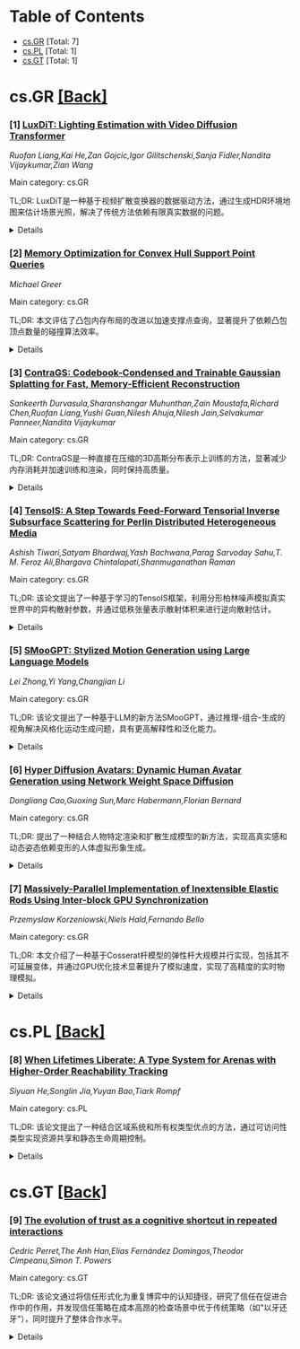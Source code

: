 <div id=toc></div>

# Table of Contents

- [cs.GR](#cs.GR) [Total: 7]
- [cs.PL](#cs.PL) [Total: 1]
- [cs.GT](#cs.GT) [Total: 1]


<div id='cs.GR'></div>

# cs.GR [[Back]](#toc)

### [1] [LuxDiT: Lighting Estimation with Video Diffusion Transformer](https://arxiv.org/abs/2509.03680)
*Ruofan Liang,Kai He,Zan Gojcic,Igor Gilitschenski,Sanja Fidler,Nandita Vijaykumar,Zian Wang*

Main category: cs.GR

TL;DR: LuxDiT是一种基于视频扩散变换器的数据驱动方法，通过生成HDR环境地图来估计场景光照，解决了传统方法依赖有限真实数据的问题。


<details>
  <summary>Details</summary>
Motivation: 在计算机视觉和图形学中，从单一图像或视频估计场景光照是一个长期存在的挑战。现有方法受限于真实HDR环境地图的稀缺性和多样性不足。

Method: 采用LuxDiT方法，通过在大规模合成数据集上微调视频扩散变换器，生成基于视觉输入的HDR环境地图。为提升输入与预测地图的语义对齐，引入了低秩自适应微调策略。

Result: 该方法能够准确预测光照，并生成具有真实高频率细节的环境地图，在定量和定性评估中均优于现有技术。

Conclusion: LuxDiT通过结合扩散变换器和合成数据训练，显著提升了光照估计的准确性和泛化能力，为实际场景应用提供了有效的解决方案。

Abstract: Estimating scene lighting from a single image or video remains a longstanding
challenge in computer vision and graphics. Learning-based approaches are
constrained by the scarcity of ground-truth HDR environment maps, which are
expensive to capture and limited in diversity. While recent generative models
offer strong priors for image synthesis, lighting estimation remains difficult
due to its reliance on indirect visual cues, the need to infer global
(non-local) context, and the recovery of high-dynamic-range outputs. We propose
LuxDiT, a novel data-driven approach that fine-tunes a video diffusion
transformer to generate HDR environment maps conditioned on visual input.
Trained on a large synthetic dataset with diverse lighting conditions, our
model learns to infer illumination from indirect visual cues and generalizes
effectively to real-world scenes. To improve semantic alignment between the
input and the predicted environment map, we introduce a low-rank adaptation
finetuning strategy using a collected dataset of HDR panoramas. Our method
produces accurate lighting predictions with realistic angular high-frequency
details, outperforming existing state-of-the-art techniques in both
quantitative and qualitative evaluations.

</details>


### [2] [Memory Optimization for Convex Hull Support Point Queries](https://arxiv.org/abs/2509.03753)
*Michael Greer*

Main category: cs.GR

TL;DR: 本文评估了凸包内存布局的改进以加速支撑点查询，显著提升了依赖凸包顶点数量的碰撞算法效率。


<details>
  <summary>Details</summary>
Motivation: 支撑点查询是碰撞算法的基本组成部分，但现有方法在顶点数量较多时效率较低，因此需优化内存布局以提高计算速度。

Method: 通过改进凸包的内存布局，优化支撑点查询的计算过程。

Result: 实验结果表明，所提出的改进显著提升了支撑点查询的速度，提升幅度与凸包的顶点数量相关。

Conclusion: 优化的内存布局为碰撞算法的支撑点查询提供了有效的计算效率提升，尤其在顶点数量较多的情况下效果显著。

Abstract: This paper evaluates several improvements to the memory layout of convex
hulls to improve computation times for support point queries. The support point
query is a fundamental part of common collision algorithms, and the work
presented achieves a significant speedup depending on the number of vertices of
the convex hull.

</details>


### [3] [ContraGS: Codebook-Condensed and Trainable Gaussian Splatting for Fast, Memory-Efficient Reconstruction](https://arxiv.org/abs/2509.03775)
*Sankeerth Durvasula,Sharanshangar Muhunthan,Zain Moustafa,Richard Chen,Ruofan Liang,Yushi Guan,Nilesh Ahuja,Nilesh Jain,Selvakumar Panneer,Nandita Vijaykumar*

Main category: cs.GR

TL;DR: ContraGS是一种直接在压缩的3D高斯分布表示上训练的方法，显著减少内存消耗并加速训练和渲染，同时保持高质量。


<details>
  <summary>Details</summary>
Motivation: 当前3D高斯分布技术（3DGS）需要大量内存和强大GPU进行高质量建模，ContraGS旨在通过压缩表示解决这一问题。

Method: ContraGS利用码表紧凑存储高斯参数向量，并通过贝叶斯推理和MCMC采样解决不可微参数学习问题。

Result: ContraGS平均减少3.49倍训练峰值内存，并分别加速训练和渲染1.36倍和1.88倍，同时保持接近最高质量的模型。

Conclusion: ContraGS提供了一种高效、低内存消耗的3DGS训练方法，显著提升了训练和渲染效率。

Abstract: 3D Gaussian Splatting (3DGS) is a state-of-art technique to model real-world
scenes with high quality and real-time rendering. Typically, a higher quality
representation can be achieved by using a large number of 3D Gaussians.
However, using large 3D Gaussian counts significantly increases the GPU device
memory for storing model parameters. A large model thus requires powerful GPUs
with high memory capacities for training and has slower training/rendering
latencies due to the inefficiencies of memory access and data movement. In this
work, we introduce ContraGS, a method to enable training directly on compressed
3DGS representations without reducing the Gaussian Counts, and thus with a
little loss in model quality. ContraGS leverages codebooks to compactly store a
set of Gaussian parameter vectors throughout the training process, thereby
significantly reducing memory consumption. While codebooks have been
demonstrated to be highly effective at compressing fully trained 3DGS models,
directly training using codebook representations is an unsolved challenge.
ContraGS solves the problem of learning non-differentiable parameters in
codebook-compressed representations by posing parameter estimation as a
Bayesian inference problem. To this end, ContraGS provides a framework that
effectively uses MCMC sampling to sample over a posterior distribution of these
compressed representations. With ContraGS, we demonstrate that ContraGS
significantly reduces the peak memory during training (on average 3.49X) and
accelerated training and rendering (1.36X and 1.88X on average, respectively),
while retraining close to state-of-art quality.

</details>


### [4] [TensoIS: A Step Towards Feed-Forward Tensorial Inverse Subsurface Scattering for Perlin Distributed Heterogeneous Media](https://arxiv.org/abs/2509.04047)
*Ashish Tiwari,Satyam Bhardwaj,Yash Bachwana,Parag Sarvoday Sahu,T. M. Feroz Ali,Bhargava Chintalapati,Shanmuganathan Raman*

Main category: cs.GR

TL;DR: 该论文提出了一种基于学习的TensoIS框架，利用分形柏林噪声模拟真实世界中的异构散射参数，并通过低秩张量表示散射体积来进行逆向散射估计。


<details>
  <summary>Details</summary>
Motivation: 现有的方法大多假设介质均匀或通过复杂的路径积分和可分体积渲染技术建模BSSRDF，但缺乏对真实世界中异构散射参数的明确分布建模方法。因此，论文探索用分形柏林噪声模拟这种复杂异构性。

Method: 论文首先创建了名为HeteroSynth的合成数据集，其散射参数使用分形柏林噪声建模；随后提出了TensoIS框架，利用可学习的低秩张量分量表示散射体积，从稀疏多视角图像中估计这些异构散射参数。

Result: TensoIS在HeteroSynth测试集的异构形状、开源真实体积模拟的烟雾和云几何以及真实世界样本上进行了评估，验证了其在逆向散射任务中的有效性。

Conclusion: 该研究探索了分形柏林噪声分布作为潜在建模真实世界异构散射参数的方案，并通过TensoIS框架展示了其在逆向散射任务中的潜力。

Abstract: Estimating scattering parameters of heterogeneous media from images is a
severely under-constrained and challenging problem. Most of the existing
approaches model BSSRDF either through an analysis-by-synthesis approach,
approximating complex path integrals, or using differentiable volume rendering
techniques to account for heterogeneity. However, only a few studies have
applied learning-based methods to estimate subsurface scattering parameters,
but they assume homogeneous media. Interestingly, no specific distribution is
known to us that can explicitly model the heterogeneous scattering parameters
in the real world. Notably, procedural noise models such as Perlin and Fractal
Perlin noise have been effective in representing intricate heterogeneities of
natural, organic, and inorganic surfaces. Leveraging this, we first create
HeteroSynth, a synthetic dataset comprising photorealistic images of
heterogeneous media whose scattering parameters are modeled using Fractal
Perlin noise. Furthermore, we propose Tensorial Inverse Scattering (TensoIS), a
learning-based feed-forward framework to estimate these Perlin-distributed
heterogeneous scattering parameters from sparse multi-view image observations.
Instead of directly predicting the 3D scattering parameter volume, TensoIS uses
learnable low-rank tensor components to represent the scattering volume. We
evaluate TensoIS on unseen heterogeneous variations over shapes from the
HeteroSynth test set, smoke and cloud geometries obtained from open-source
realistic volumetric simulations, and some real-world samples to establish its
effectiveness for inverse scattering. Overall, this study is an attempt to
explore Perlin noise distribution, given the lack of any such well-defined
distribution in literature, to potentially model real-world heterogeneous
scattering in a feed-forward manner.

</details>


### [5] [SMooGPT: Stylized Motion Generation using Large Language Models](https://arxiv.org/abs/2509.04058)
*Lei Zhong,Yi Yang,Changjian Li*

Main category: cs.GR

TL;DR: 该论文提出了一种基于LLM的新方法SMooGPT，通过推理-组合-生成的视角解决风格化运动生成问题，具有更高解释性和泛化能力。


<details>
  <summary>Details</summary>
Motivation: 现有风格化运动生成方法存在解释性低、泛化能力差且局限于特定动作（如行走）的问题，该论文旨在通过自然语言描述和LLM的强大推理能力解决这些问题。

Method: 论文提出SMooGPT方法，利用身体部位文本空间作为中间表示，通过训练LLM在文本空间中推理、组合和生成风格化运动。

Result: 实验证明，SMooGPT能够在文本空间中高解释性地生成运动，支持细粒度控制，并有效处理内容与风格的冲突，同时对新风格表现出良好的泛化能力。

Conclusion: SMooGPT在风格化运动生成任务中表现出色，尤其在纯文本驱动的场景下，验证了基于文本空间的方法的有效性和优势。

Abstract: Stylized motion generation is actively studied in computer graphics,
especially benefiting from the rapid advances in diffusion models. The goal of
this task is to produce a novel motion respecting both the motion content and
the desired motion style, e.g., ``walking in a loop like a Monkey''. Existing
research attempts to address this problem via motion style transfer or
conditional motion generation. They typically embed the motion style into a
latent space and guide the motion implicitly in a latent space as well. Despite
the progress, their methods suffer from low interpretability and control,
limited generalization to new styles, and fail to produce motions other than
``walking'' due to the strong bias in the public stylization dataset. In this
paper, we propose to solve the stylized motion generation problem from a new
perspective of reasoning-composition-generation, based on our observations: i)
human motion can often be effectively described using natural language in a
body-part centric manner, ii) LLMs exhibit a strong ability to understand and
reason about human motion, and iii) human motion has an inherently
compositional nature, facilitating the new motion content or style generation
via effective recomposing. We thus propose utilizing body-part text space as an
intermediate representation, and present SMooGPT, a fine-tuned LLM, acting as a
reasoner, composer, and generator when generating the desired stylized motion.
Our method executes in the body-part text space with much higher
interpretability, enabling fine-grained motion control, effectively resolving
potential conflicts between motion content and style, and generalizes well to
new styles thanks to the open-vocabulary ability of LLMs. Comprehensive
experiments and evaluations, and a user perceptual study, demonstrate the
effectiveness of our approach, especially under the pure text-driven stylized
motion generation.

</details>


### [6] [Hyper Diffusion Avatars: Dynamic Human Avatar Generation using Network Weight Space Diffusion](https://arxiv.org/abs/2509.04145)
*Dongliang Cao,Guoxing Sun,Marc Habermann,Florian Bernard*

Main category: cs.GR

TL;DR: 提出了一种结合人物特定渲染和扩散生成模型的新方法，实现高真实感和动态姿态依赖变形的人体虚拟形象生成。


<details>
  <summary>Details</summary>
Motivation: 现有方法在生成人体虚拟形象时，要么局限于特定人物的渲染模型，要么生成质量较低的静态卡通形象，无法满足高真实感和动态变形的需求。

Method: 采用两阶段流水线：先优化一组人物特定的UNets模型，再训练一个基于这些模型权重的超扩散模型，实现实时可控的虚拟形象生成。

Result: 实验表明，该方法在大规模跨身份多视角视频数据集上优于现有最佳方法。

Conclusion: 该方法成功结合了人物特定渲染和扩散模型优势，实现了高质量且动态的人体虚拟形象生成。

Abstract: Creating human avatars is a highly desirable yet challenging task. Recent
advancements in radiance field rendering have achieved unprecedented
photorealism and real-time performance for personalized dynamic human avatars.
However, these approaches are typically limited to person-specific rendering
models trained on multi-view video data for a single individual, limiting their
ability to generalize across different identities. On the other hand,
generative approaches leveraging prior knowledge from pre-trained 2D diffusion
models can produce cartoonish, static human avatars, which are animated through
simple skeleton-based articulation. Therefore, the avatars generated by these
methods suffer from lower rendering quality compared to person-specific
rendering methods and fail to capture pose-dependent deformations such as cloth
wrinkles. In this paper, we propose a novel approach that unites the strengths
of person-specific rendering and diffusion-based generative modeling to enable
dynamic human avatar generation with both high photorealism and realistic
pose-dependent deformations. Our method follows a two-stage pipeline: first, we
optimize a set of person-specific UNets, with each network representing a
dynamic human avatar that captures intricate pose-dependent deformations. In
the second stage, we train a hyper diffusion model over the optimized network
weights. During inference, our method generates network weights for real-time,
controllable rendering of dynamic human avatars. Using a large-scale,
cross-identity, multi-view video dataset, we demonstrate that our approach
outperforms state-of-the-art human avatar generation methods.

</details>


### [7] [Massively-Parallel Implementation of Inextensible Elastic Rods Using Inter-block GPU Synchronization](https://arxiv.org/abs/2509.04277)
*Przemyslaw Korzeniowski,Niels Hald,Fernando Bello*

Main category: cs.GR

TL;DR: 本文介绍了一种基于Cosserat杆模型的弹性杆大规模并行实现，包括其不可延展变体，并通过GPU优化技术显著提升了模拟速度，实现了高精度的实时物理模拟。


<details>
  <summary>Details</summary>
Motivation: 弹性杆（如线、绳、手术器械）的大变形模拟在计算机模拟中具有重要意义，但传统方法的计算效率较低，难以满足实时交互需求。

Method: 作者采用Cosserat杆模型，提出了其原始CoRdE模型和不可延展变体的GPU并行实现，利用CUDA可扩展编程模型和块间同步技术，实现了多个物理时间步的高效模拟。

Result: 优化后的GPU实现比CPU版本快40倍（原始CoRdE）和15.11倍（不可延展CoRdE），成功模拟了心血管应用中导管/导丝对的实时交互（0.5-1kHz）。

Conclusion: 该研究表明，通过GPU并行化和优化技术，Cosserat杆模型能够高效模拟弹性杆的大变形，为实时物理模拟提供了可行方案。

Abstract: An elastic rod is a long and thin body able to sustain large global
deformations, even if local strains are small. The Cosserat rod is a non-linear
elastic rod with an oriented centreline, which enables modelling of bending,
stretching and twisting deformations. It can be used for physically-based
computer simulation of threads, wires, ropes, as well as flexible surgical
instruments such as catheters, guidewires or sutures. We present a
massively-parallel implementation of the original CoRdE model as well as our
inextensible variation. By superseding the CUDA Scalable Programming Model and
using inter-block synchronization, we managed to simulate multiple physics
time-steps per single kernel launch utilizing all the GPU's streaming
multiprocessors. Under some constraints, this results in nearly constant
computation time, regardless of the number of Cosserat elements simulated. When
executing 10 time-steps per single kernel launch, our implementation of the
original, extensible CoRdE was x40.0 faster. In a number of tests, the GPU
implementation of our inextensible CoRdE modification achieved an average
speed-up of x15.11 over the corresponding CPU version. Simulating a
catheter/guidewire pair (2x512 Cosserat elements) in a cardiovascular
application resulted in a 13.5 fold performance boost, enabling for accurate
real-time simulation at haptic interactive rates (0.5-1kHz).

</details>


<div id='cs.PL'></div>

# cs.PL [[Back]](#toc)

### [8] [When Lifetimes Liberate: A Type System for Arenas with Higher-Order Reachability Tracking](https://arxiv.org/abs/2509.04253)
*Siyuan He,Songlin Jia,Yuyan Bao,Tiark Rompf*

Main category: cs.PL

TL;DR: 该论文提出了一种结合区域系统和所有权类型优点的方法，通过可访问性类型实现资源共享和静态生命周期控制。


<details>
  <summary>Details</summary>
Motivation: 高阶函数语言中静态资源管理的挑战在于控制、表达性和灵活性之间的平衡。现有方法如区域系统和所有权类型各有局限，无法兼顾资源共享和生命周期控制。

Method: 论文提出了一种新的可访问性类型扩展方法，包括A<:和{A}<:两种演算，分别支持粗粒度资源共享和词汇作用域生命周期控制。

Result: 新方法成功地在高阶语言中实现了资源共享和静态生命周期控制，避免了流敏感推理的复杂性，同时保持了表达性和简单性。

Conclusion: 该方法为高阶函数语言的资源管理提供了灵活且安全的解决方案，结合了区域系统和所有权类型的优势。

Abstract: Static resource management in higher-order functional languages remains
elusive due to tensions between control, expressiveness, and flexibility.
Region-based systems [Grossman et al. 2002; Tofte et al. 2001] offer control
over lifetimes and expressive in-region sharing, but restrict resources to
lexical scopes. Rust, an instance of ownership types [Clarke et al. 2013],
offers non-lexical lifetimes and robust safety guarantees, yet its global
invariants make common sharing patterns hard to express. Reachability types
[Wei et al. 2024] enable reasoning about sharing and separation, but lack
practical tools for controlling resource lifetimes.
  In this work, we try to unify their strengths. Our solution enables grouping
resources as arenas for arbitrary sharing and static guarantees of lexically
scoped lifetimes. Crucially, arenas and lexical lifetimes are not the only
choice: users may also manage resources individually, with non-lexical
lifetimes. Regardless of mode, resources share the same type, preserving the
higher-order parametric nature of the language.
  Obtaining static safety guarantee in a higher-order language with flexible
sharing is nontrivial. To this end, we propose two new extensions atop
reachability types [Wei et al. 2024]. First, A<: features a novel
two-dimensional store model to enable coarse-grained reachability tracking for
arbitrarily shared resources within arenas. Building on this, {A}<: establishes
lexical lifetime control with static guarantees. As the first reachability
formalism presented for lifetime control, {A}<: avoids the complication of
flow-sensitive reasoning and retains expressive power and simplicity. Both
calculi are formalized and proven type safe in Rocq.

</details>


<div id='cs.GT'></div>

# cs.GT [[Back]](#toc)

### [9] [The evolution of trust as a cognitive shortcut in repeated interactions](https://arxiv.org/abs/2509.04143)
*Cedric Perret,The Anh Han,Elias Fernández Domingos,Theodor Cimpeanu,Simon T. Powers*

Main category: cs.GT

TL;DR: 该论文通过将信任形式化为重复博弈中的认知捷径，研究了信任在促进合作中的作用，并发现信任策略在成本高昂的检查场景中优于传统策略（如"以牙还牙"），同时提升了整体合作水平。


<details>
  <summary>Details</summary>
Motivation: 现有的博弈论模型难以区分合作行为和信任，导致信任的测量及其在不同社会困境中的作用难以确定。本文旨在通过形式化信任为认知捷径来解决这一问题。

Method: 通过将信任定义为在重复博弈中避免检查合作伙伴行为的认知捷径，研究了信任策略在二维对称社会困境博弈空间中的演化。

Result: 研究发现，在检查成本高昂的现实场景中，信任策略优于传统策略（如"以牙还牙"），并在存在行为无意错误的情况下提升了合作水平。

Conclusion: 研究结果表明，信任启发式对代理人具有个体适应性益处，并为信任如何促进不同类型社会互动中的合作提供了形式化理论。此外，结果对人工智能代理与人类互动具有启示意义。

Abstract: Trust is often thought to increase cooperation. However, game-theoretic
models often fail to distinguish between cooperative behaviour and trust. This
makes it difficult to measure trust and determine its effect in different
social dilemmas. We address this here by formalising trust as a cognitive
shortcut in repeated games. This functions by avoiding checking a partner's
actions once a threshold level of cooperativeness has been observed. We
consider trust-based strategies that implement this heuristic, and
systematically analyse their evolution across the space of two-player symmetric
social dilemma games. We find that where it is costly to check whether another
agent's actions were cooperative, as is the case in many real-world settings,
then trust-based strategies can outcompete standard reciprocal strategies such
as Tit-for-Tat in many social dilemmas. Moreover, the presence of trust
increases the overall level of cooperation in the population, especially in
cases where agents can make unintentional errors in their actions. This occurs
even in the presence of strategies designed to build and then exploit trust.
Overall, our results demonstrate the individual adaptive benefit to an agent of
using a trust heuristic, and provide a formal theory for how trust can promote
cooperation in different types of social interaction. We discuss the
implications of this for interactions between humans and artificial
intelligence agents.

</details>
